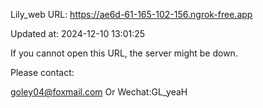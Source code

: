 Lily_web URL: https://ae6d-61-165-102-156.ngrok-free.app

Updated at: 2024-12-10 13:01:25

If you cannot open this URL, the server might be down.

Please contact: 

goley04@foxmail.com Or Wechat:GL_yeaH